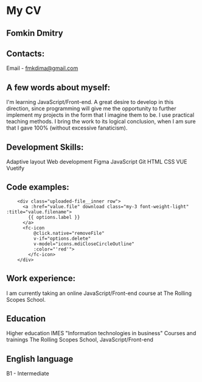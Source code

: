 # My CV 
## Fomkin Dmitry

## Contacts:
Email - fmkdima@gmail.com

## A few words about myself:
I'm learning JavaScript/Front-end. A great desire to develop in this direction, since programming will give me the opportunity to further implement my projects in the form that I imagine them to be. I use practical teaching methods. I bring the work to its logical conclusion, when I am sure that I gave 100% (without excessive fanaticism).

## Development Skills:
Adaptive layout
Web development
Figma
JavaScript
Git
HTML
CSS
VUE
Vuetify

## Code examples:
        <div class="uploaded-file__inner row">
          <a :href="value.file" download class="my-3 font-weight-light" :title="value.filename">
            {{ options.label }}
          </a>
          <fc-icon
              @click.native="removeFile"
              v-if="options.delete"
              v-model="icons.mdiCloseCircleOutline"
              :color="'red'">
            </fc-icon>
        </div>

## Work experience:
I am currently taking an online JavaScript/Front-end course at The Rolling Scopes School.

## Education
Higher education
IMES "Information technologies in business"
Courses and trainings
The Rolling Scopes School, JavaScript/Front-end

## English language
B1 - Intermediate